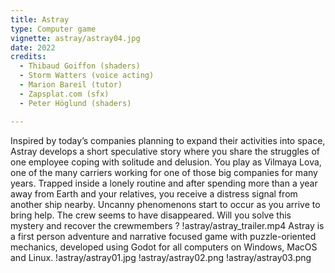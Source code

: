 ```yaml
---
title: Astray
type: Computer game
vignette: astray/astray04.jpg
date: 2022
credits:
  - Thibaud Goiffon (shaders)
  - Storm Watters (voice acting)
  - Marion Bareil (tutor)
  - Zapsplat.com (sfx)
  - Peter Höglund (shaders)

---
```

Inspired by today’s companies planning to expand their activities into space, Astray develops a short speculative story where you share the struggles of one employee coping with solitude and delusion.
You play as Vilmaya Lova, one of the many carriers working for one of those big companies for many years. Trapped inside a lonely routine and after spending more than a year away from Earth and your relatives, you receive a distress signal from another ship nearby. Uncanny phenomenons start to occur as you arrive to bring help. The crew seems to have disappeared. Will you solve this mystery and recover the crewmembers ?
!astray/astray_trailer.mp4
Astray is a first person adventure and narrative focused game with puzzle-oriented mechanics, developed using Godot for all computers on Windows, MacOS and Linux.
!astray/astray01.jpg
!astray/astray02.png
!astray/astray03.png
